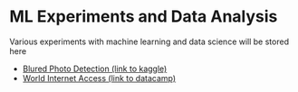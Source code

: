# ML Experiments and Data Analysis

Various experiments with machine learning and data science will be stored here

- [Blured Photo Detection (link to kaggle)](https://www.kaggle.com/code/bkamuz/i-m-blur-v2/notebook)
- [World Internet Access (link to datacamp)](https://app.datacamp.com/workspace/w/173f9d78-ec7b-497d-8d79-83a95b0b789c/edit)

